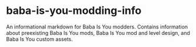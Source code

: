# baba-is-you-modding-info
An informational markdown for Baba Is You modders. Contains information about preexisting Baba Is You mods, Baba Is You mod and level design, and Baba Is You custom assets.
